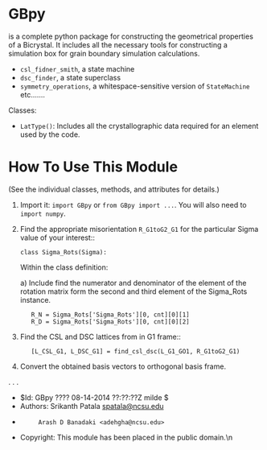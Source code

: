 GBpy
======================
is a complete python package for constructing the geometrical properties of
a Bicrystal. It includes all the necessary tools for constructing a simulation box
for grain boundary simulation calculations.

- `csl_fidner_smith`, a state machine
- `dsc_finder`, a state superclass
- `symmetry_operations`, a whitespace-sensitive version of `StateMachine`
etc.......

Classes:

- `LatType()`: Includes all the crystallographic data required for an element used by the code.


How To Use This Module
======================
(See the individual classes, methods, and attributes for details.)

1. Import it: ``import GBpy`` or ``from GBpy import ...``.
   You will also need to ``import numpy``.

2. Find the appropriate misorientation `R_G1toG2_G1` for the particular 
   Sigma value of your interest::

       class Sigma_Rots(Sigma):

   Within the class definition:

   a) Include find the numerator and denominator of the element of the rotation matrix 
      form the second and third element of the Sigma_Rots instance.

          R_N = Sigma_Rots['Sigma_Rots'][0, cnt][0][1]
          R_D = Sigma_Rots['Sigma_Rots'][0, cnt][0][2]

3. Find the CSL and DSC lattices from in G1 frame::

          [L_CSL_G1, L_DSC_G1] = find_csl_dsc(L_G1_GO1, R_G1toG2_G1)
       
4. Convert the obtained basis vectors to orthogonal basis frame.

.
.
.

- $Id: GBpy ???? 08-14-2014 ??:??:??Z milde $
- Authors: Srikanth Patala <spatala@ncsu.edu>
-          Arash D Banadaki <adehgha@ncsu.edu>
- Copyright: This module has been placed in the public domain.\n

